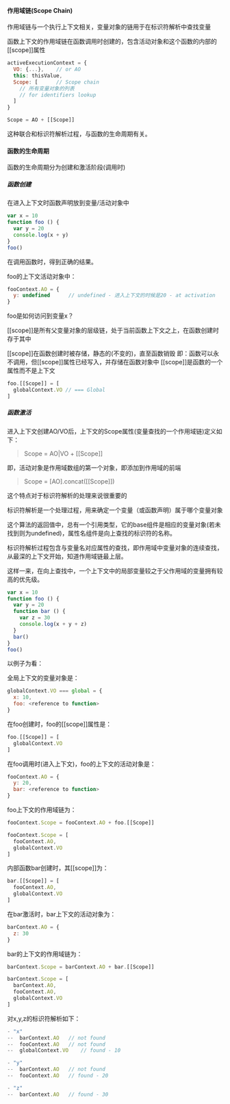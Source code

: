 #### 作用域链(Scope Chain)

作用域链与一个执行上下文相关，变量对象的链用于在标识符解析中查找变量

函数上下文的作用域链在函数调用时创建的，包含活动对象和这个函数的内部的[[scope]]属性

```js
activeExecutionContext = {
  VO: {...},    // or AO
  this: thisValue,
  Scope: [      // Scope chain
    // 所有变量对象的列表
    // for identifiers lookup
  ] 
}

Scope = AO + [[Scope]]
```

这种联合和标识符解析过程，与函数的生命周期有关。

#### 函数的生命周期

函数的生命周期分为创建和激活阶段(调用时)

##### 函数创建

在进入上下文时函数声明放到变量/活动对象中

```js
var x = 10
function foo () {
  var y = 20
  console.log(x + y)
}
foo()
```

在调用函数时，得到正确的结果。

foo的上下文活动对象中：

```js
fooContext.AO = {
  y: undefined      // undefined - 进入上下文的时候是20 - at activation
}
```

foo是如何访问到变量x？

[[scope]]是所有父变量对象的层级链，处于当前函数上下文之上，在函数创建时存于其中

[[scope]]在函数创建时被存储，静态的(不变的)，直至函数销毁
即：函数可以永不调用，但[[scope]]属性已经写入，并存储在函数对象中
[[scope]]是函数的一个属性而不是上下文

```js
foo.[[Scope]] = [
  globalContext.VO // === Global
]
```

##### 函数激活

进入上下文创建AO/VO后，上下文的Scope属性(变量查找的一个作用域链)定义如下：

> Scope = AO|VO + [[Scope]]

即，活动对象是作用域数组的第一个对象，即添加到作用域的前端

> Scope = [AO].concat([[Scope]])

这个特点对于标识符解析的处理来说很重要的

标识符解析是一个处理过程，用来确定一个变量（或函数声明）属于哪个变量对象

这个算法的返回值中，总有一个引用类型，它的base组件是相应的变量对象(若未找到则为undefined)，属性名组件是向上查找的标识符的名称。

标识符解析过程包含与变量名对应属性的查找，即作用域中变量对象的连续查找，从最深的上下文开始，知道作用域链最上层。

这样一来，在向上查找中，一个上下文中的局部变量较之于父作用域的变量拥有较高的优先级。

```js
var x = 10
function foo () {
  var y = 20
  function bar () {
    var z = 30
    console.log(x + y + z)
  }
  bar()
}
foo()
```

以例子为看：

全局上下文的变量对象是：

```js
globalContext.VO === global = {
  x: 10,
  foo: <reference to function>
}
```

在foo创建时，foo的[[scope]]属性是：

```js
foo.[[Scope]] = [
  globalContext.VO
]
```

在foo调用时(进入上下文)，foo的上下文的活动对象是：

```js
fooContext.AO = {
  y: 20,
  bar: <reference to function>
}
```

foo上下文的作用域链为：

```js
fooContext.Scope = fooContext.AO + foo.[[Scope]]

fooContext.Scope = [
  fooContext.AO,
  globalContext.VO
]
```

内部函数bar创建时，其[[scope]]为：

```js
bar.[[Scope]] = [
  fooContext.AO,
  globalContext.VO
]
```

在bar激活时，bar上下文的活动对象为：

```js
barContext.AO = {
  z: 30
}
```

bar的上下文的作用域链为：

```js
barContext.Scope = barContext.AO + bar.[[Scope]]

barContext.Scope = [
  barContext.AO,
  fooContext.AO,
  globalContext.VO
]
```

对x,y,z的标识符解析如下：

```js
- "x"
--  barContext.AO   // not found
--  fooContext.AO   // not found
--  globalContext.VO    // found - 10

- "y"
--  barContext.AO   // not found
--  fooContext.AO   // found - 20

- "z"
--  barContext.AO   // found - 30
```

